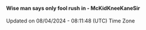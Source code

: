 #### Wise man says only fool rush in - McKidKneeKaneSir
Updated on 08/04/2024 - 08:11:48 (UTC) Time Zone
